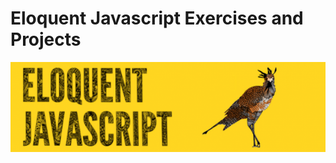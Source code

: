 <p align="center">
  <h1> Eloquent Javascript Exercises and Projects</h1>
</p>
<p align="center">
  <img src="images/eloquent-javascript.png" />
</p>
